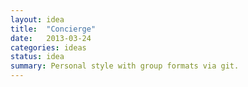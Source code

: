 ```yaml
---
layout: idea
title:  "Concierge"
date:   2013-03-24
categories: ideas
status: idea
summary: Personal style with group formats via git.
---
```


